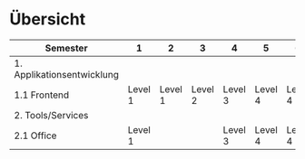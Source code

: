 # Übersicht

| **Semester** | **1** | **2** | **3** | **4** | **5** | **6** | **7** | **8** |
| ------------ | ----- | ----- | ----- | ----- | ----- | ----- | ----- | ----- |
| 1. Applikationsentwicklung |
| 1.1 Frontend | Level 1 | Level 1 | Level 2 | Level 3 | Level 4 | Level 4 | Level 4 | Level 5 |
| 2. Tools/Services |
| 2.1 Office | Level 1 |  |  | Level 3 | Level 4 | Level 4 | Level 4 | Level 5 |
